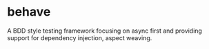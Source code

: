 behave
======

A BDD style testing framework focusing on async first and providing support for dependency injection, aspect weaving. 
